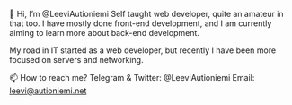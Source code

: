 👋 Hi, I’m @LeeviAutioniemi
Self taught web developer, quite an amateur in that too.
I have mostly done front-end development, and I am currently aiming to learn more about back-end development.

My road in IT started as a web developer, but recently I have been more focused on servers and networking.

📫 How to reach me?
Telegram & Twitter: @LeeviAutioniemi
Email: leevi@autioniemi.net
